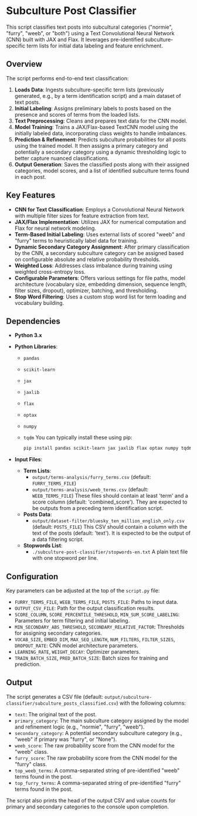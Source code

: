# Subculture Post Classifier

This script classifies text posts into subcultural categories ("normie", "furry", "weeb", or "both") using a Text Convolutional Neural Network (CNN) built with JAX and Flax. It leverages pre-identified subculture-specific term lists for initial data labeling and feature enrichment.

## Overview

The script performs end-to-end text classification:

1. **Loads Data**: Ingests subculture-specific term lists (previously generated, e.g., by a term identification script) and a main dataset of text posts.
2. **Initial Labeling**: Assigns preliminary labels to posts based on the presence and scores of terms from the loaded lists.
3. **Text Preprocessing**: Cleans and prepares text data for the CNN model.
4. **Model Training**: Trains a JAX/Flax-based TextCNN model using the initially labeled data, incorporating class weights to handle imbalances.
5. **Prediction & Refinement**: Predicts subculture probabilities for all posts using the trained model. It then assigns a primary category and potentially a secondary category using a dynamic thresholding logic to better capture nuanced classifications.
6. **Output Generation**: Saves the classified posts along with their assigned categories, model scores, and a list of identified subculture terms found in each post.

## Key Features

* **CNN for Text Classification**: Employs a Convolutional Neural Network with multiple filter sizes for feature extraction from text.
* **JAX/Flax Implementation**: Utilizes JAX for numerical computation and Flax for neural network modeling.
* **Term-Based Initial Labeling**: Uses external lists of scored "weeb" and "furry" terms to heuristically label data for training.
* **Dynamic Secondary Category Assignment**: After primary classification by the CNN, a secondary subculture category can be assigned based on configurable absolute and relative probability thresholds.
* **Weighted Loss**: Addresses class imbalance during training using weighted cross-entropy loss.
* **Configurable Parameters**: Offers various settings for file paths, model architecture (vocabulary size, embedding dimension, sequence length, filter sizes, dropout), optimizer, batching, and thresholding.
* **Stop Word Filtering**: Uses a custom stop word list for term loading and vocabulary building.

## Dependencies

* **Python 3.x**
* **Python Libraries**:
  * `pandas`
  * `scikit-learn`
  * `jax`
  * `jaxlib`
  * `flax`
  * `optax`
  * `numpy`
  * `tqdm`
    You can typically install these using pip:

    ```bash
    pip install pandas scikit-learn jax jaxlib flax optax numpy tqdm
    ```

* **Input Files**:
  * **Term Lists**:
    * `output/terms-analysis/furry_terms.csv` (default: `FURRY_TERMS_FILE`)
    * `output/terms-analysis/weeb_terms.csv` (default: `WEEB_TERMS_FILE`)
        These files should contain at least 'term' and a score column (default: 'combined_score'). They are expected to be outputs from a preceding term identification script.
  * **Posts Data**:
    * `output/dataset-filter/bluesky_ten_million_english_only.csv` (default: `POSTS_FILE`)
        This CSV should contain a column with the text of the posts (default: 'text'). It is expected to be the output of a data filtering script.
  * **Stopwords List**:
    * `./subculture-post-classifier/stopwords-en.txt`
        A plain text file with one stopword per line.

## Configuration

Key parameters can be adjusted at the top of the `script.py` file:

* `FURRY_TERMS_FILE`, `WEEB_TERMS_FILE`, `POSTS_FILE`: Paths to input data.
* `OUTPUT_CSV_FILE`: Path for the output classification results.
* `SCORE_COLUMN`, `SCORE_PERCENTILE_THRESHOLD`, `MIN_SUM_SCORE_LABELING`: Parameters for term filtering and initial labeling.
* `MIN_SECONDARY_ABS_THRESHOLD`, `SECONDARY_RELATIVE_FACTOR`: Thresholds for assigning secondary categories.
* `VOCAB_SIZE`, `EMBED_DIM`, `MAX_SEQ_LENGTH`, `NUM_FILTERS`, `FILTER_SIZES`, `DROPOUT_RATE`: CNN model architecture parameters.
* `LEARNING_RATE`, `WEIGHT_DECAY`: Optimizer parameters.
* `TRAIN_BATCH_SIZE`, `PRED_BATCH_SIZE`: Batch sizes for training and prediction.

## Output

The script generates a CSV file (default: `output/subculture-classifier/subculture_posts_classified.csv`) with the following columns:

* `text`: The original text of the post.
* `primary_category`: The main subculture category assigned by the model and refinement logic (e.g., "normie", "furry", "weeb").
* `secondary_category`: A potential secondary subculture category (e.g., "weeb" if primary was "furry", or "None").
* `weeb_score`: The raw probability score from the CNN model for the "weeb" class.
* `furry_score`: The raw probability score from the CNN model for the "furry" class.
* `top_weeb_terms`: A comma-separated string of pre-identified "weeb" terms found in the post.
* `top_furry_terms`: A comma-separated string of pre-identified "furry" terms found in the post.

The script also prints the head of the output CSV and value counts for primary and secondary categories to the console upon completion.
